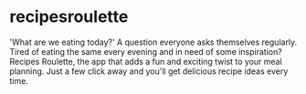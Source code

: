 # recipesroulette
'What are we eating today?' A question everyone asks themselves regularly.  Tired of eating the same every evening and in need of some inspiration? Recipes Roulette, the app that adds a fun and exciting twist to your meal planning. Just a few click away and you'll get delicious recipe ideas every time.
